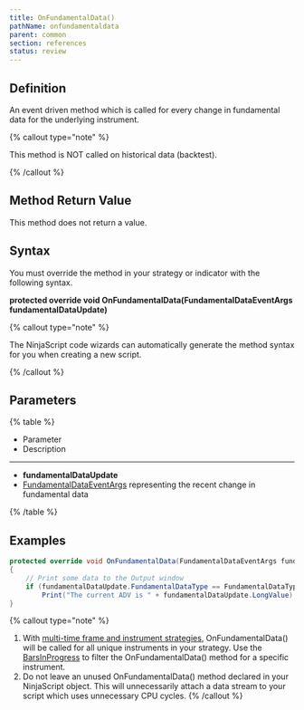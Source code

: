 ```yaml
---
title: OnFundamentalData()
pathName: onfundamentaldata
parent: common
section: references
status: review
---
```


## Definition

An event driven method which is called for every change in fundamental data for the underlying instrument.

{% callout type="note" %}

This method is NOT called on historical data (backtest).

{% /callout %}

## Method Return Value

This method does not return a value.

## Syntax

You must override the method in your strategy or indicator with the following syntax.

**protected override void OnFundamentalData(FundamentalDataEventArgs fundamentalDataUpdate)**

{% callout type="note" %}

The NinjaScript code wizards can automatically generate the method syntax for you when creating a new script.

{% /callout %}

## Parameters

{% table %}

* Parameter
* Description

---

* **fundamentalDataUpdate**
* [FundamentalDataEventArgs](fundamentaldataeventargs) representing the recent change in fundamental data

{% /table %}

## Examples

```csharp
protected override void OnFundamentalData(FundamentalDataEventArgs fundamentalDataUpdate)
{
    // Print some data to the Output window
    if (fundamentalDataUpdate.FundamentalDataType == FundamentalDataType.AverageDailyVolume)
        Print("The current ADV is " + fundamentalDataUpdate.LongValue);
}
```

{% callout type="note" %}

1. With [multi-time frame and instrument strategies](multi_time_frame_instruments.md), OnFundamentalData() will be called for all unique instruments in your strategy. Use the [BarsInProgress](barsinprogress) to filter the OnFundamentalData() method for a specific instrument.
2. Do not leave an unused OnFundamentalData() method declared in your NinjaScript object. This will unnecessarily attach a data stream to your script which uses unnecessary CPU cycles.
{% /callout %}
